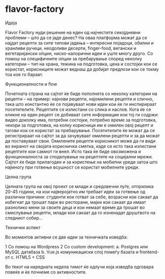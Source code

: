 # flavor-factory

Идеја

Flavor Factory нуди решение на еден од најчестите секојдневни проблеми – што да се јаде денес? На оваа платформа можат да се најдат рецепти за сите типови јадења – интересни појадоци, обилни и хранливи ручеци, неодоливи десерти, finger-food, вегански и вегетаријански опции, ниско-калорични идеи и уште многу друго. Со помош на специфичните опции за пребарување според неколку категории – тип на храна, тежина на подготовка, цена и состојки кои се користат, корисниците можат веднаш да добијат предлози кои се токму тоа кое го бараат. 

Функционалности и flow

Почетната страна на сајтот ќе биде пополнета со неколку категории на рецепти – на пример: најнови рецепти, најомилени рецепти и слично, така што константно ќе се појавуваат нови идеи кои ќе ги инспирираат посетителите. Рецептите се излистани со слика и наслов.
Кога ќе се кликне на еден рецепт се добиваат сите информации кои тој ги содржи: видео доколку има, потребни состојки, потребно време за подготовка, чекори за подготовка, на колку корисници им е омилен овој рецепт и тагови кои се користат за пребарување.
Посетителите ќе можат да се регистрираат на сајтот за да зачувуваат омилени рецепти и за да можат да поставуваат свои. Омилените рецепти корисникот може да ги види во екранот на својата корисничка сметка, каде се исто така излистани рецептите кои самиот ги внел.
Исто така ќе биде овозможена и функционалноста за споделување на рецептите на социјални мрежи.
Сајтот ќе биде прилагоден и за користење на мобилни уреди затоа што најмногу при готвење всушност се користат мобилните уреди.

Целна група

Целната група на овој проект се млади и средовечни луѓе, отприлика 20-45 години, на кои најверојатно им требаат идеи за готвење од различни причини: студенти кои готват за себе, возрасни кои сакаат да избегнат да трошат пари во ресторани, мајки кои сакаат да имаат разнолико мени за своите деца и кои немаат време да трошат во смислување рецепти, млади кои сакаат да го изненадат друштвото на следниот собир...



Технички аспект

Во моментов активни се две идеи за техничката изведба:

1	Со помош на Wordpress
2	Со custom development:
a.	Postgres или MySQL датабаза
b.	Vue.js комуникациски слој помеѓу базата и frontend-от
c.	HTML5 + CSS 

Во текот на наредната недела тимот ќе одлучи која изведба одговара повеќе и ќе почнеме со активностите.

